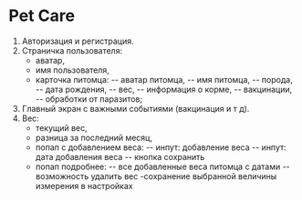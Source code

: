 # Pet Care

1. Авторизация и регистрация.
2. Страничка пользователя:
    - аватар,
    - имя пользователя,
    - карточка питомца:
      -- аватар питомца,
      -- имя питомца,
      -- порода,
      -- дата рождения,
      -- вес,
      -- информация о корме,
      -- вакцинации,
      -- обработки от паразитов;
3. Главный экран с важными событиями (вакцинация и т д).
4. Вес:
    - текущий вес,
    - разница за последний месяц,
    - попап с добавлением веса:
      -- инпут: добавление веса
      -- инпут: дата добавления веса
      -- кнопка сохранить
    - попап подробнее:
      -- все добавленные веса питомца с датами
      -- возможность удалить вес
      -сохранение выбранной величины измерения в настройках
